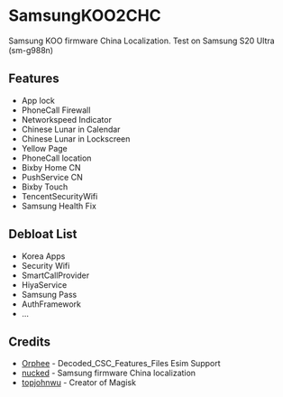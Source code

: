 # SamsungKOO2CHC
Samsung KOO firmware China Localization. Test on Samsung S20 Ultra (sm-g988n)

## Features
* App lock
* PhoneCall Firewall
* Networkspeed Indicator
* Chinese Lunar in Calendar
* Chinese Lunar in Lockscreen 
* Yellow Page
* PhoneCall location
* Bixby Home CN
* PushService CN
* Bixby Touch
* TencentSecurityWifi
* Samsung Health Fix

## Debloat List
* Korea Apps 
* Security Wifi
* SmartCallProvider
* HiyaService
* Samsung Pass
* AuthFramework
* ...

## Credits
- [Orphee](https://forum.xda-developers.com/t/magisk-module-exynos-snapdragon-test-decoded_csc_features_files-esim-support.4082445/) - Decoded_CSC_Features_Files Esim Support
- [nucked](https://github.com/nucked) - Samsung firmware China localization
- [topjohnwu](https://github.com/topjohnwu) - Creator of Magisk
